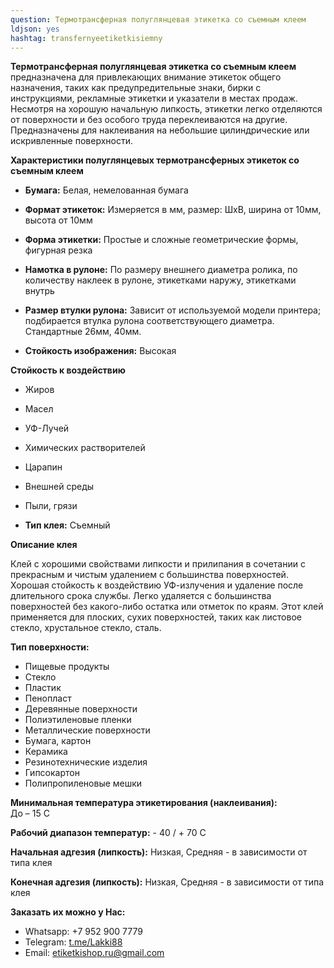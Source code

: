 ```yaml
---
question: Термотрансферная полуглянцевая этикетка со съемным клеем
ldjson: yes
hashtag: transfernyeetiketkisiemny
---
```




**Термотрансферная полуглянцевая этикетка со съемным клеем** предназначена для привлекающих внимание этикеток общего назначения, таких как предупредительные знаки, бирки с инструкциями, рекламные этикетки и указатели в местах продаж. Несмотря на хорошую начальную липкость, этикетки легко отделяются от поверхности и без особого труда переклеиваются на другие. Предназначены для наклеивания на небольшие цилиндрические или искривленные поверхности.

**Характеристики полуглянцевых термотрансферных этикеток со съемным клеем**
 
* **Бумага:** Белая, немелованная бумага

* **Формат этикеток:** Измеряется в мм, размер: ШхВ, ширина от 10мм, высота от 10мм
 
* **Форма этикетки:** Простые и сложные геометрические формы, фигурная резка
 
* **Намотка в рулоне:**	По размеру внешнего диаметра ролика, по количеству наклеек в рулоне, этикетками наружу, этикетками внутрь

* **Размер втулки рулона:**	Зависит от используемой модели принтера; подбирается втулка рулона соответствующего диаметра. Стандартные 26мм, 40мм.

* **Стойкость изображения:** Высокая
 
 **Стойкость к воздействию**
* Жиров
* Масел
* УФ-Лучей
* Химических растворителей
* Царапин
* Внешней среды
* Пыли, грязи

* **Тип клея:**	Съемный

 **Описание клея**
 
Клей с хорошими свойствами липкости и прилипания в сочетании с прекрасным и чистым удалением с большинства поверхностей. Хорошая стойкость к воздействию УФ-излучения и удаление после длительного срока службы. Легко удаляется с большинства поверхностей без какого-либо остатка или отметок по краям. Этот клей применяется для плоских, сухих поверхностей, таких как листовое стекло, хрустальное стекло, сталь.

 **Тип поверхности:**	
* Пищевые продукты
* Стекло
* Пластик
* Пенопласт
* Деревянные поверхности
* Полиэтиленовые пленки
* Металлические поверхности
* Бумага, картон
* Керамика
* Резинотехнические изделия
* Гипсокартон
* Полипропиленовые мешки

 **Минимальная температура этикетирования (наклеивания):**	
До – 15 С

 **Рабочий диапазон температур:** - 40 / + 70 С
 
 **Начальная адгезия (липкость):** Низкая, Средняя - в зависимости от типа клея
 
 **Конечная адгезия (липкость):** Низкая, Средняя - в зависимости от типа клея

**Заказать их можно у Нас:**
* Whatsapp: +7 952 900 7779
* Telegram: [t.me/Lakki88](https://t.me/Lakki88)
* Email: [etiketkishop.ru@gmail.com](mailto:etiketkishop.ru@gmail.com)
